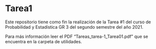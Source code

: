 ﻿# Tarea1
Este repositorio tiene como fin la realización de la Tarea #1 del curso de Probabilidad y Estadística GR 3 del segundo semestre del año 2021.

Para más información leer el PDF “Tareas_tarea-1_Tarea01.pdf” que se encuentra en la carpeta de utilidades.
